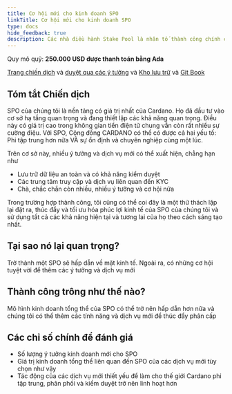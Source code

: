 ```yaml
---
title: Cơ hội mới cho kinh doanh SPO
linkTitle: Cơ hội mới cho kinh doanh SPO
type: docs
hide_feedback: true
description: Các nhà điều hành Stake Pool là nhân tố thành công chính của Cardano. Với cơ sở hạ tầng và khả năng của họ, các dịch vụ mới quan trọng có thể được tạo ra
---
```


Quy mô quỹ: **250.000 USD được thanh toán bằng Ada**

[Trang chiến dịch](https://cardano.ideascale.com/a/campaign-home/26245) và [duyệt qua các ý tưởng](https://cardano.ideascale.com/a/ideas/top/campaign-filter/byids/campaigns/26245/stage/unspecified) và [Kho lưu trữ](https://github.com/Catalyst-Challenges/F7-New-SPO-Business-Opportunities) và [Git Book](https://quality-assurance-dao.gitbook.io/catalyst-fund-7-challenges/fund-7/new-spo-business-opportunities)

## Tóm tắt Chiến dịch

SPO của chúng tôi là nền tảng có giá trị nhất của Cardano. Họ đã đầu tư vào cơ sở hạ tầng quan trọng và đang thiết lập các khả năng quan trọng. Điều này có giá trị cao trong không gian tiền điện tử chung vẫn còn rất nhiều sự cường điệu. Với SPO, Cộng đồng CARDANO có thể có được cả hai yếu tố: Phi tập trung hơn nữa VÀ sự ổn định và chuyên nghiệp cùng một lúc.

Trên cơ sở này, nhiều ý tưởng và dịch vụ mới có thể xuất hiện, chẳng hạn như

- Lưu trữ dữ liệu an toàn và có khả năng kiểm duyệt
- Các trung tâm truy cập và dịch vụ liên quan đến KYC
- Chà, chắc chắn còn nhiều, nhiều ý tưởng và cơ hội nữa

Trong trường hợp thành công, tôi cũng có thể coi đây là một thử thách lặp lại đặt ra, thúc đẩy và tối ưu hóa phúc lợi kinh tế của SPO của chúng tôi và sử dụng tất cả các khả năng hiện tại và tương lai của họ theo cách sáng tạo nhất.

## Tại sao nó lại quan trọng?

Trở thành một SPO sẽ hấp dẫn về mặt kinh tế. Ngoài ra, có những cơ hội tuyệt vời để thêm các ý tưởng và dịch vụ mới

## Thành công trông như thế nào?

Mô hình kinh doanh tổng thể của SPO có thể trở nên hấp dẫn hơn nữa và chúng tôi có thể thêm các tính năng và dịch vụ mới để thúc đẩy phân cấp

## Các chỉ số chính để đánh giá

- Số lượng ý tưởng kinh doanh mới cho SPO
- Giá trị kinh doanh tổng thể liên quan đến SPO của các dịch vụ mới tùy chọn như vậy
- Tác động của các dịch vụ mới thiết yếu để làm cho thế giới Cardano phi tập trung, phân phối và kiểm duyệt trở nên linh hoạt hơn
